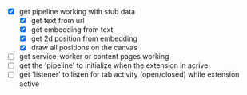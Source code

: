 - [x] get pipeline working with stub data
    - [x] get text from url
    - [x] get embedding from text
    - [x] get 2d position from embedding
    - [x] draw all positions on the canvas
- [ ] get service-worker or content pages working
- [ ] get the 'pipeline' to initialize when the extension in acrive
- [ ] get 'listener' to listen for tab activity (open/closed) while extension active